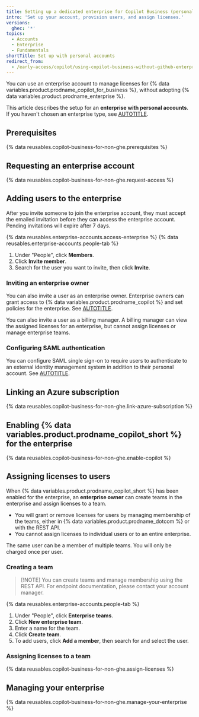 ```yaml
---
title: Setting up a dedicated enterprise for Copilot Business (personal accounts)
intro: 'Set up your account, provision users, and assign licenses.'
versions:
  ghec: '*'
topics:
  - Accounts
  - Enterprise
  - Fundamentals
shortTitle: Set up with personal accounts
redirect_from:
  - /early-access/copilot/using-copilot-business-without-github-enterprise-personal-accounts
---
```


You can use an enterprise account to manage licenses for {% data variables.product.prodname_copilot_for_business %}, without adopting {% data variables.product.prodname_enterprise %}.

This article describes the setup for an **enterprise with personal accounts**. If you haven't chosen an enterprise type, see [AUTOTITLE](/admin/copilot-business-only/about-enterprise-accounts-for-copilot-business).

## Prerequisites

{% data reusables.copilot-business-for-non-ghe.prerequisites %}

## Requesting an enterprise account

{% data reusables.copilot-business-for-non-ghe.request-access %}

## Adding users to the enterprise

After you invite someone to join the enterprise account, they must accept the emailed invitation before they can access the enterprise account. Pending invitations will expire after 7 days.

{% data reusables.enterprise-accounts.access-enterprise %}
{% data reusables.enterprise-accounts.people-tab %}
1. Under "People", click **Members**.
1. Click **Invite member**.
1. Search for the user you want to invite, then click **Invite**.

### Inviting an enterprise owner

You can also invite a user as an enterprise owner. Enterprise owners can grant access to {% data variables.product.prodname_copilot %} and set policies for the enterprise. See [AUTOTITLE](/admin/managing-accounts-and-repositories/managing-users-in-your-enterprise/inviting-people-to-manage-your-enterprise#inviting-an-enterprise-administrator-to-your-enterprise-account).

You can also invite a user as a billing manager. A billing manager can view the assigned licenses for an enterprise, but cannot assign licenses or manage enterprise teams.

### Configuring SAML authentication

You can configure SAML single sign-on to require users to authenticate to an external identity management system in addition to their personal account. See [AUTOTITLE](/admin/identity-and-access-management/using-saml-for-enterprise-iam/configuring-saml-single-sign-on-for-your-enterprise).

## Linking an Azure subscription

{% data reusables.copilot-business-for-non-ghe.link-azure-subscription %}

## Enabling {% data variables.product.prodname_copilot_short %} for the enterprise

{% data reusables.copilot-business-for-non-ghe.enable-copilot %}

## Assigning licenses to users

When {% data variables.product.prodname_copilot_short %} has been enabled for the enterprise, an **enterprise owner** can create teams in the enterprise and assign licenses to a team.

* You will grant or remove licenses for users by managing membership of the teams, either in {% data variables.product.prodname_dotcom %} or with the REST API.
* You cannot assign licenses to individual users or to an entire enterprise.

The same user can be a member of multiple teams. You will only be charged once per user.

### Creating a team

> [!NOTE] You can create teams and manage membership using the REST API. For endpoint documentation, please contact your account manager.

{% data reusables.enterprise-accounts.people-tab %}
1. Under "People", click **Enterprise teams**.
1. Click **New enterprise team**.
1. Enter a name for the team.
1. Click **Create team**.
1. To add users, click **Add a member**, then search for and select the user.

### Assigning licenses to a team

{% data reusables.copilot-business-for-non-ghe.assign-licenses %}

## Managing your enterprise

{% data reusables.copilot-business-for-non-ghe.manage-your-enterprise %}

